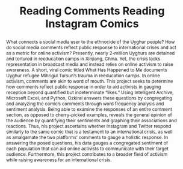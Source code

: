 ---
pid: g2021ozkiral
done: true
title: Reading Comments Reading Instagram Comics
category: Grad Fellowship Project
tags:
- social-media
- text-analysis
cohort_year: '2021'
abstract: "What connects a social media user to the ethnocide of the Uyghur people?
  How do social media comments reflect public response to international crises and
  act as a metric for online activism? Presently, nearly 2-million Uyghurs are detained
  and tortured in reeducation camps in Xinjiang, China. Yet, the crisis lacks representation
  in broadcast media and instead relies on online activism to raise awareness. A short,
  viral comic titled What Has Happened to Me documents Uyghur refugee Mihrigul Tursun’s
  trauma in reeducation camps. In online activism, comments are akin to word of mouth.
  This project seeks to determine how comments reflect public response in order to
  aid activists in gauging reception beyond quantified but indeterminate “likes.”
  \nUsing Intelligent Archive, Microsoft Excel, and Python, Ozkiral answers these
  questions by congregating and analyzing the comic’s comments through word frequency
  analysis and sentiment analysis. Being able to examine the responses of an entire
  comment section, as opposed to cherry-picked examples, reveals the general opinion
  of the audience by quantifying their sentiments and graphing their associations
  and reactions. Thus, his project ascertains whether Instagram and Twitter respond
  similarly to the same comic that is a testament to an international crisis, as well
  as amalgamate the two platforms’ comments to gauge a holistic response. In answering
  the posed questions, his data gauges a congregated sentiment of each population
  that can aid online activists to communicate with their target audience. Furthermore,
  this project contributes to a broader field of activism while raising awareness
  for an international crisis."
pis:
- ozkiral
order: '019'
layout: project
---